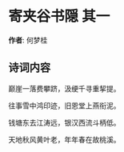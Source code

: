 # 寄夹谷书隠  其一

**作者**: 何梦桂

## 诗词内容

巅崖一落费攀跻，汲绠千寻重挈提。

往事雪中鸿印迹，旧恩堂上燕衔泥。

钱塘东去江涛远，银汉西流斗柄低。

天地秋风黄叶老，年年春在故桃溪。

